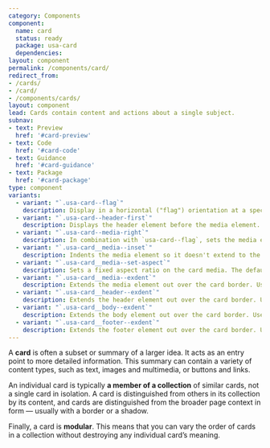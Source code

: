 ```yaml
---
category: Components
component:
  name: card
  status: ready
  package: usa-card
  dependencies:
layout: component
permalink: /components/card/
redirect_from:
- /cards/
- /card/
- /components/cards/
layout: component
lead: Cards contain content and actions about a single subject.
subnav:
- text: Preview
  href: '#card-preview'
- text: Code
  href: '#card-code'
- text: Guidance
  href: '#card-guidance'
- text: Package
  href: '#card-package'
type: component
variants:
  - variant: "`.usa-card--flag`"
    description: Display in a horizontal ("flag") orientation at a specified width (`$theme-card-flag-min-width`).
  - variant: "`.usa-card--header-first`"
    description: Displays the header element before the media element.
  - variant: "`.usa-card--media-right`"
    description: In combination with `usa-card--flag`, sets the media element on the right. (Flag cards display media on the left by default.)
  - variant: "`.usa-card__media--inset`"
    description: Indents the media element so it doesn't extend to the edge of the card
  - variant: "`.usa-card__media--set-aspect`"
    description: Sets a fixed aspect ratio on the card media. The default is 16x9, but this can be changed by adding an `add-aspect` utility to the media element, like `usa-card__media--set-aspect.add-aspect-1x1`.
  - variant: "`.usa-card__media--exdent`"
    description: Extends the media element out over the card border. Useful for light-bordered cards
  - variant: "`.usa-card__header--exdent`"
    description: Extends the header element out over the card border. Useful for light-bordered cards
  - variant: "`.usa-card__body--exdent`"
    description: Extends the body element out over the card border. Useful for light-bordered cards
  - variant: "`.usa-card__footer--exdent`"
    description: Extends the footer element out over the card border. Useful for light-bordered cards
---
```


A **card** is often a subset or summary of a larger idea. It acts as an entry point to more detailed information. This summary can contain a variety of content types, such as text, images and multimedia, or buttons and links.

An individual card is typically **a member of a collection** of similar cards, not a single card in isolation. A card is distinguished from others in its collection by its content, and cards are distinguished from the broader page context in form — usually with a border or a shadow.

Finally, a card is **modular**. This means that you can vary the order of cards in a collection without destroying any individual card’s meaning.
